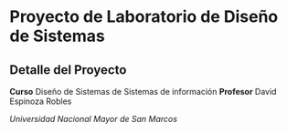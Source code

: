 # Proyecto de Laboratorio de Diseño de Sistemas

## Detalle del Proyecto

**Curso**
Diseño de Sistemas de Sistemas de información
**Profesor**
David Espinoza Robles

*Universidad Nacional Mayor de San Marcos*
